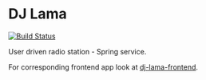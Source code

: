 # DJ Lama
[![Build Status](https://travis-ci.org/Deseteral/dj-lama.svg?branch=master)](https://travis-ci.org/Deseteral/dj-lama)

User driven radio station - Spring service.

For corresponding frontend app look at [dj-lama-frontend](https://github.com/Deseteral/dj-lama-frontend).
